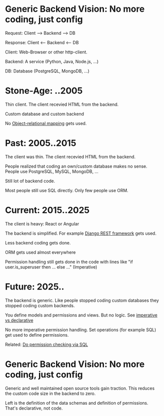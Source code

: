 # Generic Backend Vision: No more coding, just config

Request: Client --> Backend --> DB

Response: Client <-- Backend <-- DB

Client: Web-Browser or other http-client.

Backend: A service (Python, Java, Node.js, ...)

DB: Database (PostgreSQL, MongoDB, ...)

# Stone-Age: ..2005

Thin client. The client recevied HTML from the backend.

Custom database and custom backend

No [Object-relational mapping](https://en.wikipedia.org/wiki/Object-relational_mapping) gets used.

# Past: 2005..2015

The client was thin. The client recevied HTML from the backend.

People realized that coding an own/custom database makes no sense. People use PostgreSQL, MySQL, MongoDB, ...

Still lot of backend code.

Most people still use SQL directly. Only few people use ORM.


# Current: 2015..2025

The client is heavy: React or Angular

The backend is simplified. For example [Django REST framework](https://www.django-rest-framework.org/) gets used.


Less backend coding gets done.

ORM gets used almost everywhere

Permission handling still gets done in the code with lines like "if user.is_superuser then ... else ..." (Imperative)

# Future: 2025..

The backend is generic. Like people stopped coding custom databases they stopped coding custom backends.

You define models and permissions and views. But no logic. See [imperative vs declarative](https://www.google.com/search?q=imperative+vs+declarative)

No more imperative permission handling. Set operations (for example SQL) get used to define permissions.

Related: [Do permission checking via SQL](https://github.com/guettli/programming-guidelines#do-permission-checking-via-sql)

# Generic Backend Vision: No more coding, just config

Generic and well maintained open source tools gain traction. This reduces the custom code size in the backend to zero. 

Left is the definition of the data schemas and definition of permissions. That's declarative, not code.
